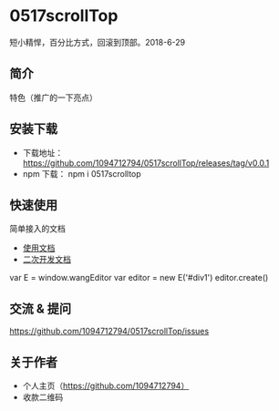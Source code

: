 # 0517scrollTop
短小精悍，百分比方式，回滚到顶部。2018-6-29

## 简介
特色（推广的一下亮点）

## 安装下载
- 下载地址：https://github.com/1094712794/0517scrollTop/releases/tag/v0.0.1
- npm 下载： npm i 0517scrolltop

## 快速使用
简单接入的文档
- [使用文档](./doc/dev/README.md)
- [二次开发文档](./doc/use/README.md)

var E = window.wangEditor
var editor = new E('#div1')
editor.create()

## 交流 & 提问
https://github.com/1094712794/0517scrollTop/issues

## 关于作者
- 个人主页（https://github.com/1094712794）
- 收款二维码